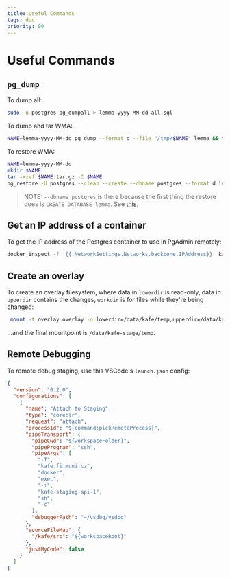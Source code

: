 ```yaml
---
title: Useful Commands
tags: doc
priority: 90
---
```



# Useful Commands

## `pg_dump`

To dump all:

```bash
sudo -u postgres pg_dumpall > lemma-yyyy-MM-dd-all.sql
```

To dump and tar WMA:

```bash
NAME=lemma-yyyy-MM-dd pg_dump --format d --file "/tmp/$NAME" lemma && tar -czf "/tmp/$NAME.tar.gz" -C "/tmp/$NAME" .
```

To restore WMA:

```bash
NAME=lemma-yyyy-MM-dd
mkdir $NAME
tar -xzvf $NAME.tar.gz -C $NAME
pg_restore -U postgres --clean --create --dbname postgres --format d lemma-2023-12-16
```

> NOTE: `--dbname postgres` is there because the first thing the restore does is `CREATE DATABASE lemma`.
>       See [this](https://stackoverflow.com/questions/40784677/pg-restore-with-c-option-does-not-create-the-database).

## Get an IP address of a container

To get the IP address of the Postgres container to use in PgAdmin remotely:

```bash
docker inspect -f '{{.NetworkSettings.Networks.backbone.IPAddress}}' kafe-db-1
```

## Create an overlay

To create an overlay filesystem, where data in `lowerdir` is read-only, data in `upperdir` contains the changes, `workdir` is for files while they're being changed:

```bash
 mount -t overlay overlay -o lowerdir=/data/kafe/temp,upperdir=/data/kafe-stage/upper-temp,workdir=/data/kafe-stage/work-temp /data/kafe-stage/temp
```

...and the final mountpoint is `/data/kafe-stage/temp`.

## Remote Debugging

To remote debug staging, use this VSCode's `launch.json` config:

```json
{
  "version": "0.2.0",
  "configurations": [
    {
      "name": "Attach to Staging",
      "type": "coreclr",
      "request": "attach",
      "processId": "${command:pickRemoteProcess}",
      "pipeTransport": {
        "pipeCwd": "${workspaceFolder}",
        "pipeProgram": "ssh",
        "pipeArgs": [
          "-T",
          "kafe.fi.muni.cz",
          "docker",
          "exec",
          "-i",
          "kafe-staging-api-1",
          "sh",
          "-c"
        ],
        "debuggerPath": "~/vsdbg/vsdbg"
      },
      "sourceFileMap": {
        "/kafe/src": "${workspaceRoot}"
      },
      "justMyCode": false
    }
  ]
}
```
